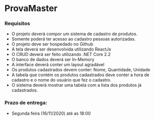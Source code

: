 # ProvaMaster

### Requisitos

- O projeto deverá compor um sistema de cadastro de produtos.
- Somente poderá ter acesso ao cadastro pessoas autorizadas.
- O projeto deve ser hospedado no Github
- A tela deverá ser desenvolvida utilizando ReactJs
- O CRUD deverá ser feito utilizando .NET Core 2.2
- O banco de dados deverá ser In-Memory
- A interface deverá conter um layout agradável
- Os produtos cadastrados devem conter: Nome, Quantidade, Unidade
- A tabela que contém os produtos cadastrados deve conter a hora de cadastro e o
nome do usuário que fez o cadastro.
- O sistema deverá mostrar uma tabela com a lista dos produtos já cadastrados.

### Prazo de entrega:
- Segunda feira (16/11/2020) até as 18:00
